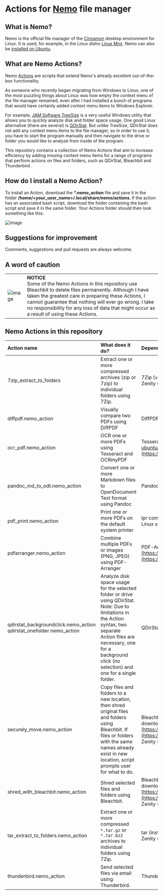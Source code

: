 # Actions for [Nemo](https://en.wikipedia.org/wiki/Nemo_(file_manager)) file manager
## What is Nemo?
Nemo is the official file manager of the [Cinnamon](https://fosspost.org/cinnamon-desktop) desktop environment for Linux. It is used, for example, in the Linux distro [Linux Mint](https://www.linuxmint.com/). Nemo can also be [installed on Ubuntu](https://itsfoss.com/install-nemo-file-manager-ubuntu/). 


## What are Nemo Actions?
Nemo [Actions](https://www.youtube.com/watch?v=csbMSmjGmPo) are scripts that extend Nemo's already excellent out-of-the-box functionality.

As someone who recently began migrating from Windows to Linux, one of the most puzzling things about Linux was how empty the context menu of the file manager remained, even after I had installed a bunch of programs that would have certainly added context menu items to Windows Explorer. 

For example, [JAM Software TreeSize](https://www.jam-software.com/treesize_free/features.shtml) is a very useful Windows utility that allows you to quickly analyze disk and folder space usage. One good Linux alternative (there are several) is [QDirStat](https://github.com/shundhammer/qdirstat). But unlike TreeSize, QDirStat does not add any context menu items to the file manager, so in order to use it, you have to start the program manually and then navigate to the drive or folder you would like to analyze from inside of the program.

This repository contains a collection of Nemo Actions that aim to increase efficiency by adding missing context menu items for a range of programs that perform actions on files and folders, such as QDirStat, Bleachbit and Thunderbird.

## How do I install a Nemo Action?

To install an Action, download the __*.nemo_action__ file and save it in the folder __/home/<your_user_name>/.local/share/nemo/actions__. If the action has an associated bash script, download the folder containing the bash script and save it in the same folder. Your Actions folder should then look something like this:

![image](https://github.com/RayCulp/actions-for-nemo-file-manager/assets/7621330/946dd48c-2290-49b3-9e0b-3e7f7d155928)

## Suggestions for improvement

Comments, suggestions and pull requests are always welcome.

## A word of caution

|   |   |
|:---|:---|
| ![image](https://github.com/RayCulp/actions-for-nemo-file-manager/assets/7621330/852bed00-e05f-4190-b078-c2077e94bd73) | __NOTICE__ <br/>Some of the Nemo Actions in this repository use Bleachbit to delete files permanently. Although I have taken the greatest care in preparing these Actions, I cannot guarantee that nothing will ever go wrong. I take no responsibility for any loss of data that might occur as a result of using these Actions.|

## Nemo Actions in this repository

| Action name | What does it do? | Dependencies |
|:------------- |:------------- |:------------- |
| 7zip_extract_to_folders | Extract one or more compressed archives (zip or 7zip) to individual folders using 7Zip. | 7Zip (`sudo apt install p7zip-full`)<br>Zenity (`sudo apt install zenity`) |
| diffpdf.nemo_action | Visually compare two PDFs using DiffPDF | DiffPDF (`sudo apt install diffpdf`) |
| ocr_pdf.nemo_action | OCR one or more PDFs using Tesseract and OCRmyPDF | Tesseract (https://lindevs.com/install-tesseract-ocr-on-ubuntu/), OCRmyPDF (https://ocrmypdf.readthedocs.io/en/latest/installation.html) |
| pandoc_md_to_odt.nemo_action | Convert one or more Markdown files to OpenDocument Text format using Pandoc | Pandoc https://github.com/jgm/pandoc/releases |
| pdf_print.nemo_action | Print one or more PDFs on the default system printer | lpr command, CUPS print server (installed by default on all Linux systems)|
| pdfarranger.nemo_action | Combine multiple PDFs or images (PNG, JPEG)  using PDF-Arranger | PDF-Arranger (follow directions here: [https://github.com/pdfarranger/pdfarranger](https://github.com/pdfarranger/pdfarranger)) |
| qdirstat_backgroundclick.nemo_action</br>qdirstat_onefolder.nemo_action | Analyze disk space usage for the selected folder or drive using QDirStat. Note: Due to limitations in the Action syntax, two separate Action files are necessary, one for a background click (no selection) and one for a single folder. | QDirStat (`sudo apt install qdirstat`) |
| securely_move.nemo_action | Copy files and folders to a new location, then shred original files and folders using Bleachbit. If files or folders with the same names already exist in new location, script prompts user for what to do. | BleachBit (install via app store (may be outdated), or download latest version here [https://www.bleachbit.org/download/linux](https://www.bleachbit.org/download/linux))</br>Zenity (`sudo apt install zenity`) |
| shred_with_bleachbit.nemo_action | Shred selected files and folders using Bleachbit. | BleachBit (install via app store (may be outdated), or download latest version here [https://www.bleachbit.org/download/linux](https://www.bleachbit.org/download/linux))</br>Zenity (`sudo apt install zenity`) |
| tar_extract_to_folders.nemo_action | Extract one or more compressed `*.tar.gz` or `*.tar.bz2` archives to individual folders using 7Zip. | tar (installed by default on all Linux systems)</br>Zenity (`sudo apt install zenity`) |
| thunderbird.nemo_action | Send selected files via email using Thunderbird. | Thunderbird (`sudo apt install thunderbird`) |

